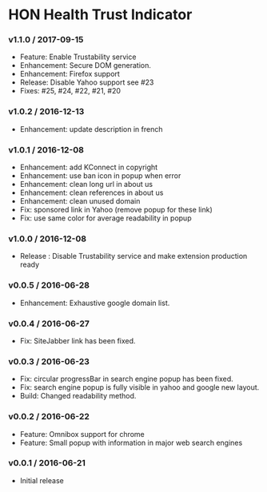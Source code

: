 HON Health Trust Indicator
==========================

### v1.1.0 / 2017-09-15

- Feature: Enable Trustability service
- Enhancement: Secure DOM generation.
- Enhancement: Firefox support
- Release: Disable Yahoo support see #23
- Fixes: #25, #24, #22, #21, #20

### v1.0.2 / 2016-12-13

- Enhancement: update description in french

### v1.0.1 / 2016-12-08

- Enhancement: add KConnect in copyright
- Enhancement: use ban icon in popup when error
- Enhancement: clean long url in about us
- Enhancement: clean references in about us
- Enhancement: clean unused domain
- Fix: sponsored link in Yahoo (remove popup for these link)
- Fix: use same color for average readability in popup

### v1.0.0 / 2016-12-08

- Release : Disable Trustability service and make extension production ready

### v0.0.5 / 2016-06-28

- Enhancement: Exhaustive google domain list.

### v0.0.4 / 2016-06-27

- Fix: SiteJabber link has been fixed.

### v0.0.3 / 2016-06-23

- Fix: circular progressBar in search engine popup has been fixed.
- Fix: search engine popup is fully visible in yahoo and google new layout.
- Build: Changed readability method.

### v0.0.2 / 2016-06-22

- Feature: Omnibox support for chrome
- Feature: Small popup with information in major web search engines

### v0.0.1 / 2016-06-21

- Initial release

